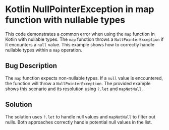 # Kotlin NullPointerException in map function with nullable types

This code demonstrates a common error when using the `map` function in Kotlin with nullable types.  The `map` function throws a `NullPointerException` if it encounters a `null` value. This example shows how to correctly handle nullable types within a `map` operation.

## Bug Description
The `map` function expects non-nullable types.  If a `null` value is encountered, the function will throw a `NullPointerException`.  The provided example shows this scenario and its resolution using `?.let` and `mapNotNull`.

## Solution
The solution uses `?.let` to handle null values and `mapNotNull` to filter out nulls.  Both approaches correctly handle potential null values in the list.